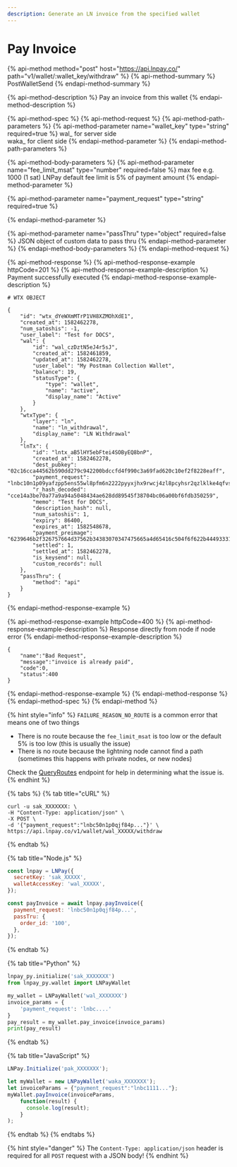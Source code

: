 ```yaml
---
description: Generate an LN invoice from the specified wallet
---
```


# Pay Invoice

{% api-method method="post" host="https://api.lnpay.co/" path="v1/wallet/:wallet\_key/withdraw" %}
{% api-method-summary %}
PostWalletSend
{% endapi-method-summary %}

{% api-method-description %}
Pay an invoice from this wallet
{% endapi-method-description %}

{% api-method-spec %}
{% api-method-request %}
{% api-method-path-parameters %}
{% api-method-parameter name="wallet\_key" type="string" required=true %}
wal\_ for server side  
waka\_ for client side
{% endapi-method-parameter %}
{% endapi-method-path-parameters %}

{% api-method-body-parameters %}
{% api-method-parameter name="fee\_limit\_msat" type="number" required=false %}
max fee e.g. 1000 \(1 sat\) LNPay default fee limit is 5% of payment amount
{% endapi-method-parameter %}

{% api-method-parameter name="payment\_request" type="string" required=true %}

{% endapi-method-parameter %}

{% api-method-parameter name="passThru" type="object" required=false %}
JSON object of custom data to pass thru
{% endapi-method-parameter %}
{% endapi-method-body-parameters %}
{% endapi-method-request %}

{% api-method-response %}
{% api-method-response-example httpCode=201 %}
{% api-method-response-example-description %}
Payment successfully executed
{% endapi-method-response-example-description %}

```
# WTX OBJECT

{
    "id": "wtx_dYeWXmMTrP1VH8XZMOhXdE1",
    "created_at": 1582462278,
    "num_satoshis": -1,
    "user_label": "Test for DOCS",
    "wal": {
        "id": "wal_czDztN5eJ4r5sJ",
        "created_at": 1582461859,
        "updated_at": 1582462278,
        "user_label": "My Postman Collection Wallet",
        "balance": 19,
        "statusType": {
            "type": "wallet",
            "name": "active",
            "display_name": "Active"
        }
    },
    "wtxType": {
        "layer": "ln",
        "name": "ln_withdrawal",
        "display_name": "LN Withdrawal"
    },
    "lnTx": {
        "id": "lntx_aB5lHY5ebFtei4SOByEQ8bnP",
        "created_at": 1582462278,
        "dest_pubkey": "02c16cca44562b590dd279c942200bdccfd4f990c3a69fad620c10ef2f8228eaff",
        "payment_request": "lnbc10n1p09yafzpp5ens55wl8pfm6n2222pyyxjhx9rwcj4zl8pcyhsr2qzlklke4qfvsdq423jhxapqvehhygzyfap4xxqyz5vqcqzyssp52vyh6djmjt644fygwr54cs9vv82d2zc67tmkeun3c40ypzrvqe4srzjqt0pr36g7ke9elfvaqq3wmfey6laun0z8v0lg0nf9fdhdncxsp0y5zxkp5qqnsgqqqqqqqqqqqqq05qqrc9qy9qsqq3a4p9tvmy3sf7h2mlfpd5rcdldsyaksf8e0rk09yxtzvhcyzjrsg2janexechmzaqmnz9c7de04et7jkhmvkkjdnzn3txnz2a204ucplr595s",
        "r_hash_decoded": "cce14a3be70a77a9a94a5048434ae628dd89545f38704bc06a00bf6fdb350259",
        "memo": "Test for DOCS",
        "description_hash": null,
        "num_satoshis": 1,
        "expiry": 86400,
        "expires_at": 1582548678,
        "payment_preimage": "6239646b2f326757664d37562b34383070347475665a4d65416c504f6f622b444933314c4e6246593554553d",
        "settled": 1,
        "settled_at": 1582462278,
        "is_keysend": null,
        "custom_records": null
    },
    "passThru": {
        "method": "api"
    }
}
```
{% endapi-method-response-example %}

{% api-method-response-example httpCode=400 %}
{% api-method-response-example-description %}
Response directly from node if node error
{% endapi-method-response-example-description %}

```
{
    "name":"Bad Request",
    "message":"invoice is already paid",
    "code":0,
    "status":400
}
```
{% endapi-method-response-example %}
{% endapi-method-response %}
{% endapi-method-spec %}
{% endapi-method %}

{% hint style="info" %}
`FAILURE_REASON_NO_ROUTE` is a common error that means one of two things

* There is no route because the `fee_limit_msat` is too low or the default 5% is too low \(this is usually the issue\)
* There is no route because the lightning node cannot find a path \(sometimes this happens with private nodes, or new nodes\)

Check the [QueryRoutes](../lightning-network-nodes/query-routes.md) endpoint for help in determining what the issue is.
{% endhint %}

{% tabs %}
{% tab title="cURL" %}
```text
curl -u sak_XXXXXXX: \
-H "Content-Type: application/json" \
-X POST \
-d '{"payment_request":"lnbc50n1p0qjf84p..."}' \
https://api.lnpay.co/v1/wallet/wal_XXXXX/withdraw
```
{% endtab %}

{% tab title="Node.js" %}
```javascript
const lnpay = LNPay({
  secretKey: 'sak_XXXXX',
  walletAccessKey: 'wal_XXXXX',
});

const payInvoice = await lnpay.payInvoice({
  payment_request: 'lnbc50n1p0qjf84p...',
  passTru: {
    order_id: '100',
  },
});
```
{% endtab %}

{% tab title="Python" %}
```python
lnpay_py.initialize('sak_XXXXXXX')
from lnpay_py.wallet import LNPayWallet

my_wallet = LNPayWallet('wal_XXXXXXX')
invoice_params = {
    'payment_request': 'lnbc....'
}
pay_result = my_wallet.pay_invoice(invoice_params)
print(pay_result)
```
{% endtab %}

{% tab title="JavaScript" %}
```javascript
LNPay.Initialize('pak_XXXXXXX');

let myWallet = new LNPayWallet('waka_XXXXXXX');
let invoiceParams = {"payment_request":"lnbc1111..."};
myWallet.payInvoice(invoiceParams,
    function(result) {
      console.log(result);
    }
);
```
{% endtab %}
{% endtabs %}

{% hint style="danger" %}
The `Content-Type: application/json` header is required for all `POST` request with a JSON body!
{% endhint %}

